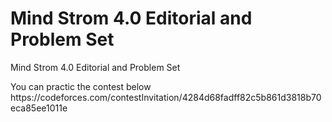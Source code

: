 # Mind Strom 4.0 Editorial and Problem Set
 Mind Strom 4.0 Editorial and Problem Set

<p>
You can practic the contest below
https://codeforces.com/contestInvitation/4284d68fadff82c5b861d3818b70eca85ee1011e
</p>